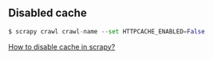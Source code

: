 ## Disabled cache

```python
$ scrapy crawl crawl-name --set HTTPCACHE_ENABLED=False
```

[How to disable cache in scrapy?](https://stackoverflow.com/questions/32615250/how-to-disable-cache-in-scrapy)

